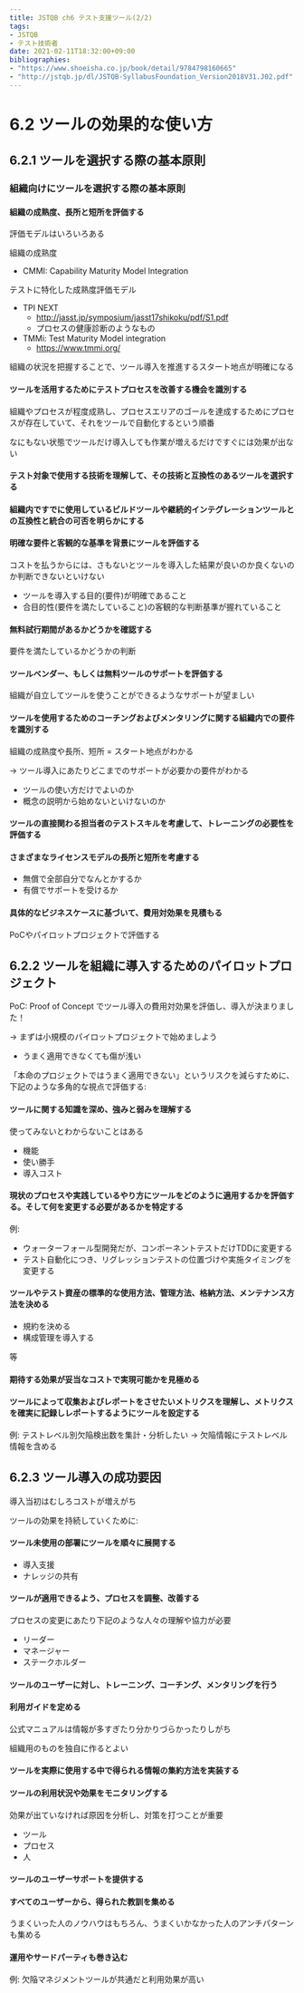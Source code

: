 ```yaml
---
title: JSTQB ch6 テスト支援ツール(2/2)
tags:
- JSTQB
- テスト技術者
date: 2021-02-11T18:32:00+09:00
bibliographies:
- "https://www.shoeisha.co.jp/book/detail/9784798160665"
- "http://jstqb.jp/dl/JSTQB-SyllabusFoundation_Version2018V31.J02.pdf"
---
```


# 6.2 ツールの効果的な使い方 #

## 6.2.1 ツールを選択する際の基本原則 ##

### 組織向けにツールを選択する際の基本原則 ###

#### 組織の成熟度、長所と短所を評価する ####

評価モデルはいろいろある

組織の成熟度

- CMMI: Capability Maturity Model Integration

テストに特化した成熟度評価モデル

- TPI NEXT
  - http://jasst.jp/symposium/jasst17shikoku/pdf/S1.pdf
  - プロセスの健康診断のようなもの
- TMMi: Test Maturity Model integration
  - https://www.tmmi.org/

組織の状況を把握することで、ツール導入を推進するスタート地点が明確になる



#### ツールを活用するためにテストプロセスを改善する機会を識別する ####

組織やプロセスが程度成熟し、プロセスエリアのゴールを達成するためにプロセスが存在していて、それをツールで自動化するという順番

なにもない状態でツールだけ導入しても作業が増えるだけですぐには効果が出ない


#### テスト対象で使用する技術を理解して、その技術と互換性のあるツールを選択する ####


#### 組織内ですでに使用しているビルドツールや継続的インテグレーションツールとの互換性と統合の可否を明らかにする ####


#### 明確な要件と客観的な基準を背景にツールを評価する ####

コストを払うからには、さもないとツールを導入した結果が良いのか良くないのか判断できないといけない

- ツールを導入する目的(要件)が明確であること
- 合目的性(要件を満たしていること)の客観的な判断基準が握れていること


#### 無料試行期間があるかどうかを確認する ####

要件を満たしているかどうかの判断


#### ツールベンダー、もしくは無料ツールのサポートを評価する ####

組織が自立してツールを使うことができるようなサポートが望ましい


#### ツールを使用するためのコーチングおよびメンタリングに関する組織内での要件を識別する ####

組織の成熟度や長所、短所 = スタート地点がわかる

-> ツール導入にあたりどこまでのサポートが必要かの要件がわかる

- ツールの使い方だけでよいのか
- 概念の説明から始めないといけないのか

#### ツールの直接関わる担当者のテストスキルを考慮して、トレーニングの必要性を評価する ####


#### さまざまなライセンスモデルの長所と短所を考慮する ####

- 無償で全部自分でなんとかするか
- 有償でサポートを受けるか

#### 具体的なビジネスケースに基づいて、費用対効果を見積もる ####

PoCやパイロットプロジェクトで評価する


## 6.2.2 ツールを組織に導入するためのパイロットプロジェクト ##

PoC: Proof of Concept でツール導入の費用対効果を評価し、導入が決まりました！

-> まずは小規模のパイロットプロジェクトで始めましよう

- うまく適用できなくても傷が浅い

「本命のプロジェクトではうまく適用できない」というリスクを減らすために、下記のような多角的な視点で評価する:

#### ツールに関する知識を深め、強みと弱みを理解する ####

使ってみないとわからないことはある

- 機能
- 使い勝手
- 導入コスト


#### 現状のプロセスや実践しているやり方にツールをどのように適用するかを評価する。そして何を変更する必要があるかを特定する ####

例: 

- ウォーターフォール型開発だが、コンポーネントテストだけTDDに変更する
- テスト自動化につき、リグレッションテストの位置づけや実施タイミングを変更する


#### ツールやテスト資産の標準的な使用方法、管理方法、格納方法、メンテナンス方法を決める ####

- 規約を決める
- 構成管理を導入する

等

#### 期待する効果が妥当なコストで実現可能かを見極める ####




#### ツールによって収集およびレポートをさせたいメトリクスを理解し、メトリクスを確実に記録しレポートするようにツールを設定する ####

例: テストレベル別欠陥検出数を集計・分析したい -> 欠陥情報にテストレベル情報を含める



## 6.2.3 ツール導入の成功要因 ##

導入当初はむしろコストが増えがち

ツールの効果を持続していくために:

#### ツール未使用の部署にツールを順々に展開する ####

- 導入支援
- ナレッジの共有

#### ツールが適用できるよう、プロセスを調整、改善する ####

プロセスの変更にあたり下記のような人々の理解や協力が必要

- リーダー
- マネージャー
- ステークホルダー


#### ツールのユーザーに対し、トレーニング、コーチング、メンタリングを行う ####

#### 利用ガイドを定める ####

公式マニュアルは情報が多すぎたり分かりづらかったりしがち

組織用のものを独自に作るとよい

#### ツールを実際に使用する中で得られる情報の集約方法を実装する ####

#### ツールの利用状況や効果をモニタリングする ####

効果が出ていなければ原因を分析し、対策を打つことが重要

- ツール
- プロセス
- 人

#### ツールのユーザーサポートを提供する ####


#### すべてのユーザーから、得られた教訓を集める ####

うまくいった人のノウハウはもちろん、うまくいかなかった人のアンチパターンも集める

#### 運用やサードパーティも巻き込む ####

例: 欠陥マネジメントツールが共通だと利用効果が高い
